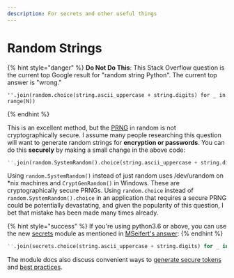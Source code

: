 ```yaml
---
description: For secrets and other useful things
---
```


# Random Strings

{% hint style="danger" %}
**Do Not Do This**: This Stack Overflow question is the current top Google result for "random string Python". The current top answer is "wrong." 

```text
''.join(random.choice(string.ascii_uppercase + string.digits) for _ in range(N))
```
{% endhint %}

This is an excellent method, but the [PRNG](http://en.wikipedia.org/wiki/Pseudorandom_number_generator) in random is not cryptographically secure. I assume many people researching this question will want to generate random strings for **encryption or passwords**. You can do this **securely** by making a small change in the above code:

```python
''.join(random.SystemRandom().choice(string.ascii_uppercase + string.digits) for _ in range(N))
```

Using `random.SystemRandom()` instead of just random uses /dev/urandom on \*nix machines and `CryptGenRandom()` in Windows. These are cryptographically secure PRNGs. Using `random.choice` instead of `random.SystemRandom().choice` in an application that requires a secure PRNG could be potentially devastating, and given the popularity of this question, I bet that mistake has been made many times already.

{% hint style="success" %}
If you're using python3.6 or above, you can use the new [secrets](https://docs.python.org/3/library/secrets.html) module as mentioned in [MSeifert's answer](https://stackoverflow.com/a/41464693/7851470):
{% endhint %}

```python
''.join(secrets.choice(string.ascii_uppercase + string.digits) for _ in range(N))
```

The module docs also discuss convenient ways to [generate secure tokens](https://docs.python.org/3/library/secrets.html#generating-tokens) and [best practices](https://docs.python.org/3/library/secrets.html#recipes-and-best-practices).

